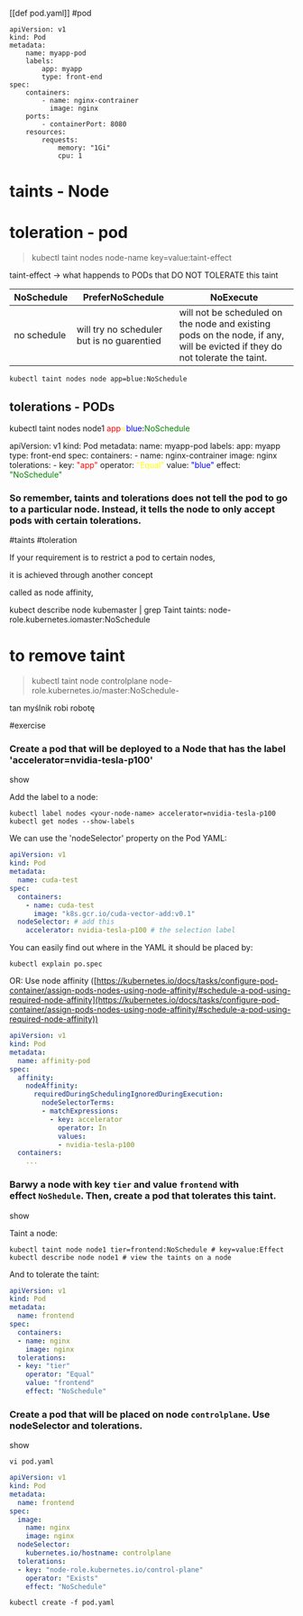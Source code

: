 
[[def pod.yaml]] 
#pod 

```
apiVersion: v1
kind: Pod
metadata:
	name: myapp-pod
	labels:
		app: myapp
		type: front-end
spec:
	containers:
		- name: nginx-contrainer
		  image: nginx
	ports:
		- containerPort: 8080
	resources:
		requests:
			memory: "1Gi"
			cpu: 1
```

# taints - Node
# toleration - pod 

>kubectl taint nodes node-name key=value:taint-effect 

taint-effect -> what happends to PODs that DO NOT TOLERATE this taint

| NoSchedule | PreferNoSchedule | NoExecute|
|-|-|-|
| no schedule | will try no scheduler but is no guarentied | will not be scheduled on the node and existing pods on the node, if any, will be evicted if they do not tolerate the taint.|

	kubectl taint nodes node app=blue:NoSchedule


## tolerations - PODs

kubectl taint nodes node1 <span style=color:red>app</span><span style=color:yellow
	  >=</span><span style=color:blue>blue</span>:<span style=color:green>NoSchedule</span>


apiVersion: v1
kind: Pod
metadata:
	name: myapp-pod
	labels:
		app: myapp
		type: front-end
spec:
	containers:
		- name: nginx-contrainer
		  image: nginx
	tolerations:
	- key: <span style=color:red>"app"</span>
	  operator: <span style=color:yellow
	  >"Equal"</span>
	  value: <span style=color:blue>"blue"</span>
	  effect: <span style=color:green>"NoSchedule"</span>

### So remember, taints and tolerations does not tell the pod to go to a particular node. Instead, it tells the node to only accept pods with certain tolerations.

#taints #toleration

If your requirement is to restrict a pod to certain nodes,

it is achieved through another concept

called as node affinity, 

kubect describe node kubemaster | grep Taint
taints:   node-role.kubernetes.iomaster:NoSchedule

# to remove taint

> kubectl taint node controlplane node-role.kubernetes.io/master:NoSchedule- 

tan myślnik robi robotę 


#exercise
### Create a pod that will be deployed to a Node that has the label 'accelerator=nvidia-tesla-p100'

show

Add the label to a node:

```shell
kubectl label nodes <your-node-name> accelerator=nvidia-tesla-p100
kubectl get nodes --show-labels
```

We can use the 'nodeSelector' property on the Pod YAML:

```yaml
apiVersion: v1
kind: Pod
metadata:
  name: cuda-test
spec:
  containers:
    - name: cuda-test
      image: "k8s.gcr.io/cuda-vector-add:v0.1"
  nodeSelector: # add this
    accelerator: nvidia-tesla-p100 # the selection label
```

You can easily find out where in the YAML it should be placed by:

```shell
kubectl explain po.spec
```

OR: Use node affinity ([https://kubernetes.io/docs/tasks/configure-pod-container/assign-pods-nodes-using-node-affinity/#schedule-a-pod-using-required-node-affinity](https://kubernetes.io/docs/tasks/configure-pod-container/assign-pods-nodes-using-node-affinity/#schedule-a-pod-using-required-node-affinity))

```yaml
apiVersion: v1
kind: Pod
metadata:
  name: affinity-pod
spec:
  affinity:
    nodeAffinity:
      requiredDuringSchedulingIgnoredDuringExecution:
        nodeSelectorTerms:
        - matchExpressions:
          - key: accelerator
            operator: In
            values:
            - nvidia-tesla-p100
  containers:
    ...
```

### [](https://github.com/dgkanatsios/CKAD-exercises/blob/main/c.pod_design.md#taint-a-node-with-key-tier-and-value-frontend-with-effect-noshedule-then-create-a-pod-that-tolerates-this-taint)Barwy a node with key `tier` and value `frontend` with effect `NoShedule`. Then, create a pod that tolerates this taint.

show

Taint a node:

```shell
kubectl taint node node1 tier=frontend:NoSchedule # key=value:Effect
kubectl describe node node1 # view the taints on a node
```

And to tolerate the taint:

```yaml
apiVersion: v1
kind: Pod
metadata:
  name: frontend
spec:
  containers:
  - name: nginx
    image: nginx
  tolerations:
  - key: "tier"
    operator: "Equal"
    value: "frontend"
    effect: "NoSchedule"
```

### [](https://github.com/dgkanatsios/CKAD-exercises/blob/main/c.pod_design.md#create-a-pod-that-will-be-placed-on-node-controlplane-use-nodeselector-and-tolerations)Create a pod that will be placed on node `controlplane`. Use nodeSelector and tolerations.

show

```shell
vi pod.yaml
```

```yaml
apiVersion: v1
kind: Pod
metadata:
  name: frontend
spec:
  image:
    name: nginx
    image: nginx
  nodeSelector:
    kubernetes.io/hostname: controlplane
  tolerations:
  - key: "node-role.kubernetes.io/control-plane"
    operator: "Exists"
    effect: "NoSchedule"
```

```shell
kubectl create -f pod.yaml
```
